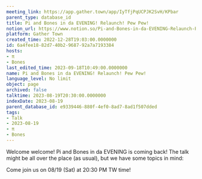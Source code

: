 ```yaml
---
meeting_link: https://app.gather.town/app/IyTfjPqUCPJK2SvH/KPbar
parent_type: database_id
title: Pi and Bones in da EVENING! Relaunch! Pew Pew!
notion_url: https://www.notion.so/Pi-and-Bones-in-da-EVENING-Relaunch-Pew-Pew-6a4fee1882d740b2968792a7a7193384
platform: Gather Town
created_time: 2022-12-28T19:03:00.0000000
id: 6a4fee18-82d7-40b2-9687-92a7a7193384
hosts:
- π
- Bones
last_edited_time: 2023-09-18T10:49:00.0000000
name: Pi and Bones in da EVENING! Relaunch! Pew Pew!
language_level: No limit
object: page
archived: false
talktime: 2023-08-19T20:30:00.0000000
indexDate: 2023-08-19
parent_database_id: e9339446-880f-4ef0-8ad7-8ad1f507dded
tags:
- Talk
- 2023-08-19
- π
- Bones
---
```


Welcome welcome! Pi and Bones in da EVENING is coming back! 
The talk might be all over the place (as usual), but we have some topics in mind:


   
   
   

Come join us on 08/19 (Sat) at 20:30 PM TW time!























